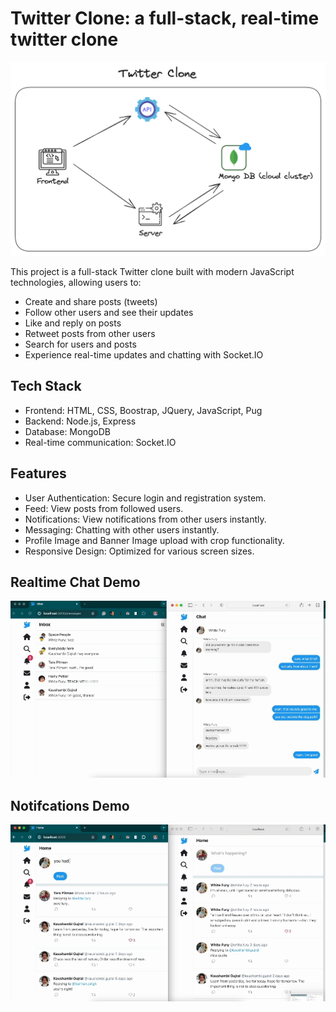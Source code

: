 # Twitter Clone: a full-stack, real-time twitter clone
![alt System Diagram](/system-diagram.png)

This project is a full-stack Twitter clone built with modern JavaScript technologies, allowing users to:

- Create and share posts (tweets)
- Follow other users and see their updates
- Like and reply on posts
- Retweet posts from other users
- Search for users and posts
- Experience real-time updates and chatting with Socket.IO

## Tech Stack
- Frontend: HTML, CSS, Boostrap, JQuery, JavaScript, Pug 
- Backend: Node.js, Express
- Database: MongoDB
- Real-time communication: Socket.IO

## Features
- User Authentication: Secure login and registration system.
- Feed: View posts from followed users.
- Notifications: View notifications from other users instantly.
- Messaging: Chatting with other users instantly.
- Profile Image and Banner Image upload with crop functionality.
- Responsive Design: Optimized for various screen sizes.

## Realtime Chat Demo
![Demo](/demo/ChatDemo.gif)

## Notifcations Demo
![Demo](/demo/NotificationsDemo.gif)

